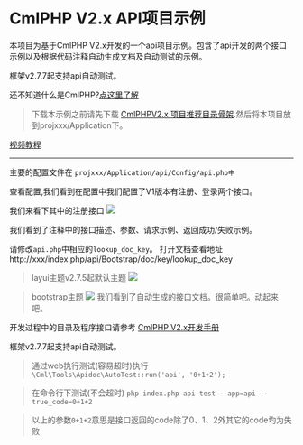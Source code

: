 # CmlPHP V2.x API项目示例

本项目为基于CmlPHP V2.x开发的一个api项目示例。包含了api开发的两个接口示例以及根据代码注释自动生成文档及自动测试的示例。

框架v2.7.7起支持api自动测试。

还不知道什么是CmlPHP?[点这里了解](http://cmlphp.com/ "CmlPHP")

> 下载本示例之前请先下载 [CmlPHPV2.x 项目推荐目录骨架](https://github.com/linhecheng/cmlphp-demo).然后将本项目放到projxxx/Application下。

[视频教程](http://v.youku.com/v_show/id_XMTQwNTc4MDk2OA==.html)

---

主要的配置文件在 `projxxx/Application/api/Config/api.php中`

查看配置,我们看到在配置中我们配置了V1版本有注册、登录两个接口。

我们来看下其中的注册接口
![](http://cdn.51beautylife.com/apidemo1.png)

我们看到了注释中的接口描述、参数、请求示例、返回成功/失败示例。

请修改`api.php`中相应的`lookup_doc_key`。
打开文档查看地址http://xxx/index.php/api/Bootstrap/doc/key/lookup_doc_key

> layui主题v2.7.5起默认主题
![](http://cdn.51beautylife.com/apilayuid.jpg)

> bootstrap主题
![](http://cdn.51beautylife.com/apidemo3.png)
我们看到了自动生成的接口文档。很简单吧。动起来吧。

开发过程中的目录及程序接口请参考 [CmlPHP V2.x开发手册](http://doc.cmlphp.com)

框架v2.7.7起支持api自动测试。
> 通过web执行测试(容易超时)执行`\Cml\Tools\Apidoc\AutoTest::run('api', '0+1+2');`

> 在命令行下测试(不会超时) `php index.php api-test --app=api --true_code=0+1+2`

> 以上的参数`0+1+2`意思是接口返回的code除了0、1、2外其它的code均为失败

